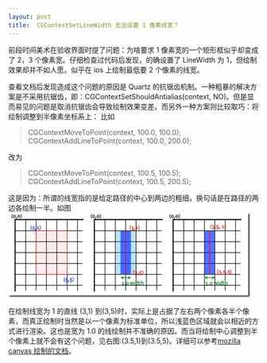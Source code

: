 ```yaml
---
layout: post
title:  CGContextSetLineWidth 无法设置 1 像素线宽？
---
```


前段时间美术在验收界面时提了问题：为啥要求 1 像素宽的一个矩形框似乎却变成了 2，3 个像素宽。仔细检查过代码后发现，的确设置了 LineWidth 为 1，但绘制效果却并不如人愿。似乎在 ios 上绘制最低要 2 个像素的线宽。

查看文档后发现造成这个问题的原因是 Quartz 的抗锯齿机制。一种粗暴的解决方案是不采用抗锯齿，即：CGContextSetShouldAntialias(context, NO)。但是显而易见的问题是取消抗锯齿会导致绘制效果变差。而另外一种方案则比较取巧：将绘制调整到半像素坐标系上：
比如 
> CGContextMoveToPoint(context, 100.0, 100.0); CGContextAddLineToPoint(context, 100.0, 200.0);

改为
> CGContextMoveToPoint(context, 100.5, 100.5); CGContextAddLineToPoint(context, 100.5, 200.5);


这是因为：所谓的线宽指的是给定路径的中心到两边的粗细，换句话是在路径的两边各绘制一半。如图 
![此处输入图片的描述][1]


在绘制线宽为 1 的直线 (3,1) 到(3,5)时，实际上是占据了左右两个像素各半个像素，而真正绘制时当然是以一个像素为标准单位，所以浅蓝色区域就会以相近的方式进行渲染。这也是宽为 1.0 的线绘制并不准确的原因。而当将绘制中心调整到半个像素上就不会有这个问题，见右图:(3.5,1)到(3.5,5)。详细可以参考[mozilla canvas 绘制的文档][2]。


  [1]: /images/ios_anti.jpg
  [2]: https://developer.mozilla.org/En/Canvas_tutorial/Applying_styles_and_colors#A_lineWidth_example